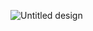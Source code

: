![Untitled design](https://github.com/user-attachments/assets/f6484e49-538c-4767-942f-9aec5e54e69c)
